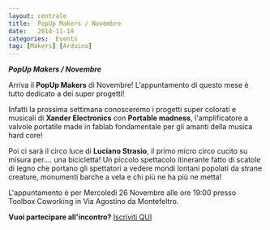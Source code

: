 ```yaml
---
layout: centrale
title:  PopUp Makers / Novembre
date:   2014-11-19
categories:  Events
tag: [Makers] [Arduino]
---
```

***PopUp Makers / Novembre***

Arriva il **PopUp Makers** di Novembre!
L'appuntamento di questo mese è tutto dedicato a dei super progetti!

Infatti la prossima settimana conosceremo i progetti super colorati e musicali di **Xander Electronics** con **Portable madness**, l'amplificatore a valvole portatile made in fablab fondamentale per gli amanti della musica hard core!

Poi ci sarà il circo luce di **Luciano Strasio**, il primo micro circo cucito su misura per.... una bicicletta!
Un piccolo spettacolo itinerante fatto di scatole di legno che portano gli spettatori a vedere mondi lontani popolati da strane creature, monumenti barche a vela e chi più ne ha più ne metta!

L'appuntamento è per Mercoledì 26 Novembre alle ore 19:00
presso Toolbox Coworking in Via Agostino da Montefeltro.

**Vuoi partecipare all'incontro?**
[Iscriviti QUI](http://www.eventbrite.it/e/biglietti-popup-makers-torino-26-novembre-14103336459?aff=eac2)
